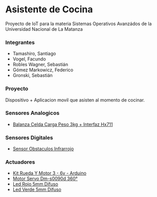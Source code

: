 # Asistente de Cocina
Proyecto de IoT para la materia Sistemas Operativos Avanzádos de la Universidad Nacional de La Matanza

### Integrantes
- Tamashiro, Santiago
- Vogel, Facundo
- Robles Wagner, Sebastián 
- Gómez Markowicz, Federico
- Gronski, Sebastián 

### Proyecto
Dispositivo + Aplicacion movil que asisten al momento de cocinar.

### Sensores Analogicos
- [Balanza Celda Carga Peso 3kg + Interfaz Hx711](https://articulo.mercadolibre.com.ar/MLA-729338265-balanza-celda-carga-peso-3kg-interfaz-hx711-arduino-ptec-_JM)

### Sensores Digitales
- [Sensor Obstaculos Infrarrojo](https://articulo.mercadolibre.com.ar/MLA-705882945-modulo-detector-sensor-obstaculos-infrarrojo-arduino-nubbeo-_JM)

### Actuadores
- [Kit Rueda Y Motor 3 - 6v - Arduino](https://articulo.mercadolibre.com.ar/MLA-618971853-kit-rueda-y-motor-3-6v-arduino-_JM?quantity=1)
- [Motor Servo Dm-s0090d 360°](https://articulo.mercadolibre.com.ar/MLA-703754033-motor-servo-dm-s0090d-360-rotacion-continua-16kg-arduino-_JM?quantity=1)
- [Led Rojo 5mm Difuso](https://articulo.mercadolibre.com.ar/MLA-614324318-led-rojo-5mm-difuso-arduino-ptec-_JM?quantity=1)
- [Led Verde 5mm Difuso](https://articulo.mercadolibre.com.ar/MLA-614324355-led-verde-5mm-difuso-arduino-ptec-_JM)
